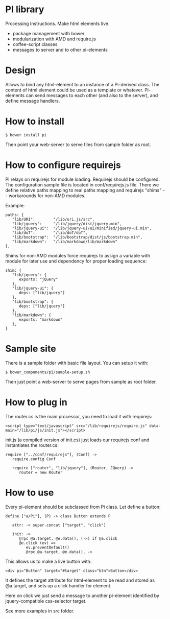 # PI library

Processing Instructions. Make html elements live.

* package management with bower
* modularization with AMD and require.js
* coffee-script classes
* messages to server and to other pi-elements

# Design

Allows to bind any html-element to an instance of a Pi-derived class. The content
of html element could be used as a template or whatever. Pi-elements can
send messages to each other (and also to the server), and define message handlers.

# How to install

```
$ bower install pi
```

Then point your web-server to serve files from sample folder as root.

# How to configure requirejs

PI relays on requirejs for module loading. Requirejs should be configured. The configuration
sample file is located in conf/requirejs.js file. There we define relative paths mapping to real paths
mapping and requirejs "shims" -- workarounds for non-AMD modules.

Example:

```
paths: {
   "lib/URI":        "/lib/uri.js/src",
   "lib/jquery":     "/lib/jquery/dist/jquery.min",
   "lib/jquery-ui":  "/lib/jquery-ui/ui/minified/jquery-ui.min",
   "lib/doT":        "/lib/doT/doT",
   "lib/bootstrap":  "/lib/bootstrap/dist/js/bootstrap.min",
   "lib/markdown":   "/lib/markdown/lib/markdown"
},
```

Shims for non-AMD modules force requirejs to assign a variable with module for later use and dependency
for proper loading sequence:

```
shim: {
   "lib/jquery": {
      exports: "jQuery"
   },
   "lib/jquery-ui": {
      deps: ["lib/jquery"]
   },
   "lib/bootstrap": {
      deps: ["lib/jquery"]
   },
   "lib/markdown": {
      exports: "markdown"
   },
}
```

# Sample site

There is a sample folder with basic file layout. You can setup it with:

```
$ bower_components/pi/sample-setup.sh
```

Then just point a web-server to serve pages from sample as root folder.

# How to plug in

The router.cs is the main processor, you need to load it with requirejs:

```
<script type="text/javascript" src="/lib/requirejs/require.js" data-main="/lib/pi/js/init.js"></script>
```

init.js (a compiled version of init.cs) just loads our requirejs conf and instantiates the router.cs:

```
require ["../conf/requirejs"], (Conf) ->
   require.config Conf

   require ["router", "lib/jquery"], (Router, JQuery) ->
      router = new Router
```

# How to use

Every pi-element should be subclassed from Pi class. Let define a button:

```
define ["a/Pi"], (P) -> class Button extends P

   attr: -> super.concat ["target", "click"]

   init: ->
      @rpc @a.target, @e.data(), (->) if @a.click
      @e.click (ev) =>
         ev.preventDefault()
         @rpc @a.target, @e.data(), -> 

```

This allows us to make a live button with:

```
<div pi="Button" target="#target" class="btn">Button</div>
```

It defines the target attribute for html-element to be read and stored as @a.target,
and sets up a click handler for element.

Here on click we just send a message to another pi-element identified by jquery-compatible
css-selector target.

See more examples in src folder.
